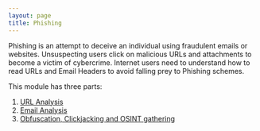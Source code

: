 ```yaml
---
layout: page
title: Phishing
---
```


Phishing is an attempt to deceive an individual using fraudulent emails or websites. Unsuspecting users click on malicious URLs and attachments to become a victim of cybercrime. Internet users need to understand how to read URLs and Email Headers to avoid falling prey to Phishing schemes.

This module has three parts:

1. [URL Analysis](../url-analysis)
2. [Email Analysis](../email-headeranalysis)
3. [Obfuscation, Clickjacking and OSINT gathering](../url-analysis-advanced)
